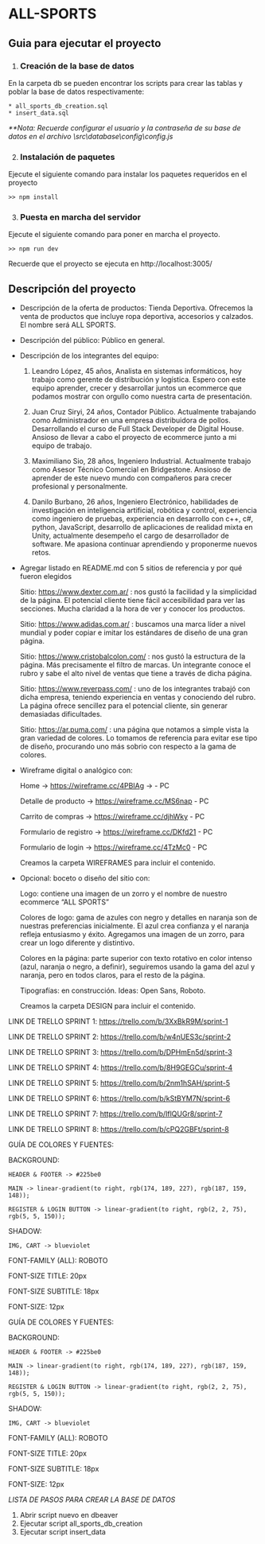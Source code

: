 # ALL-SPORTS

## Guia para ejecutar el proyecto

1. ### Creación de la base de datos
En la carpeta db se pueden encontrar los scripts para crear las tablas y poblar la base de datos respectivamente:

```
* all_sports_db_creation.sql
* insert_data.sql
```

_**Nota: Recuerde configurar el usuario y la contraseña de su base de datos en el archivo \src\database\config\config.js_

2. ### Instalación de paquetes
Ejecute el siguiente comando para instalar los paquetes requeridos en el proyecto
```
>> npm install
```
3. ### Puesta en marcha del servidor
Ejecute el siguiente comando para poner en marcha el proyecto. 

```
>> npm run dev
```

Recuerde que el proyecto se ejecuta en http://localhost:3005/


## Descripción del proyecto

- Descripción de la oferta de productos: Tienda Deportiva. Ofrecemos la venta de productos que incluye ropa deportiva, accesorios y calzados. El nombre será ALL SPORTS.

- Descripción del público: Público en general.

- Descripción de los integrantes del equipo: 

    1.	Leandro López, 45 años, Analista en sistemas informáticos, hoy trabajo como gerente de distribución y logística. Espero con este equipo aprender, crecer y desarrollar juntos un ecommerce que podamos mostrar con orgullo como nuestra carta de presentación.

    2.  Juan Cruz Siryi, 24 años, Contador Público. Actualmente trabajando como Administrador en una empresa distribuidora de pollos. Desarrollando el curso de Full Stack Developer de Digital House. Ansioso de llevar a cabo el proyecto de ecommerce junto a mi equipo de trabajo.

    3.	Maximiliano Sio, 28 años, Ingeniero Industrial. Actualmente trabajo como Asesor Técnico Comercial en Bridgestone. Ansioso de aprender de este nuevo mundo con compañeros para crecer profesional y personalmente.

    4.	Danilo Burbano, 26 años, Ingeniero Electrónico, habilidades de investigación en inteligencia artificial, robótica y control, experiencia como ingeniero de pruebas,  experiencia en desarrollo con c++, c#, python, JavaScript, desarrollo de aplicaciones de realidad mixta en Unity, actualmente desempeño el cargo de desarrollador de software. Me apasiona continuar aprendiendo y proponerme nuevos retos.


- Agregar listado en README.md con 5 sitios de referencia y por qué fueron elegidos

    Sitio: https://www.dexter.com.ar/ : nos gustó la facilidad y la simplicidad de la página. El potencial cliente tiene fácil accesibilidad para ver las secciones. Mucha claridad a la hora de ver y conocer los productos.

    Sitio: https://www.adidas.com.ar/ : buscamos una marca líder a nivel mundial y poder copiar e imitar los estándares de diseño de una gran página.

    Sitio: https://www.cristobalcolon.com/ : nos gustó la estructura de la página. Más precisamente el filtro de marcas. Un integrante conoce el rubro y sabe el alto nivel de ventas que tiene a través de dicha página.

    Sitio: https://www.reverpass.com/ : uno de los integrantes trabajó con dicha empresa, teniendo experiencia en ventas y conociendo del rubro. La página ofrece sencillez para el potencial cliente, sin generar demasiadas dificultades.

    Sitio: https://ar.puma.com/ : una página que notamos a simple vista la gran variedad de colores. Lo tomamos de referencia para evitar ese tipo de diseño, procurando uno más sobrio con respecto a la gama de colores. 
    
- Wireframe digital o analógico con:

    Home -> https://wireframe.cc/4PBIAg -> - PC
    
    Detalle de producto -> https://wireframe.cc/MS6nap - PC
    
    Carrito de compras -> https://wireframe.cc/djhWky - PC
    
    Formulario de registro -> https://wireframe.cc/DKfd21 - PC
    
    Formulario de login -> https://wireframe.cc/4TzMc0 - PC
    
    Creamos la carpeta WIREFRAMES para incluir el contenido.
    
- Opcional: boceto o diseño del sitio con:

    Logo: contiene una imagen de un zorro y el nombre de nuestro ecommerce “ALL SPORTS”
  
    Colores de logo: gama de azules con negro y detalles en naranja son de nuestras preferencias inicialmente. El azul crea confianza y el naranja refleja entusiasmo y éxito. Agregamos una imagen de un zorro, para crear un logo diferente y distintivo.
    
    Colores en la página: parte superior con texto rotativo en color intenso (azul, naranja o negro, a definir), seguiremos usando la gama del azul y naranja, pero en todos claros, para el resto de la página.
    
    Tipografías: en construcción. Ideas: Open Sans, Roboto.
    
    Creamos la carpeta DESIGN para incluir el contenido.
    
LINK DE TRELLO SPRINT 1: https://trello.com/b/3XxBkR9M/sprint-1

LINK DE TRELLO SPRINT 2: https://trello.com/b/w4nUES3c/sprint-2

LINK DE TRELLO SPRINT 3: https://trello.com/b/DPHmEn5d/sprint-3

LINK DE TRELLO SPRINT 4: https://trello.com/b/8H9GEGCu/sprint-4

LINK DE TRELLO SPRINT 5: https://trello.com/b/2nm1hSAH/sprint-5

LINK DE TRELLO SPRINT 6: https://trello.com/b/kStBYM7N/sprint-6

LINK DE TRELLO SPRINT 7: https://trello.com/b/IflQUGr8/sprint-7

LINK DE TRELLO SPRINT 8: https://trello.com/b/cPQ2GBFt/sprint-8


GUÍA DE COLORES Y FUENTES:

BACKGROUND:

    HEADER & FOOTER -> #225be0

    MAIN -> linear-gradient(to right, rgb(174, 189, 227), rgb(187, 159, 148));

    REGISTER & LOGIN BUTTON -> linear-gradient(to right, rgb(2, 2, 75), rgb(5, 5, 150));

SHADOW:

    IMG, CART -> blueviolet
    
FONT-FAMILY (ALL): ROBOTO

FONT-SIZE TITLE: 20px

FONT-SIZE SUBTITLE: 18px

FONT-SIZE: 12px

GUÍA DE COLORES Y FUENTES:

BACKGROUND:

    HEADER & FOOTER -> #225be0

    MAIN -> linear-gradient(to right, rgb(174, 189, 227), rgb(187, 159, 148));

    REGISTER & LOGIN BUTTON -> linear-gradient(to right, rgb(2, 2, 75), rgb(5, 5, 150));

SHADOW:

    IMG, CART -> blueviolet
    
FONT-FAMILY (ALL): ROBOTO

FONT-SIZE TITLE: 20px

FONT-SIZE SUBTITLE: 18px

FONT-SIZE: 12px

*LISTA DE PASOS PARA CREAR LA BASE DE DATOS*
1. Abrir script nuevo en dbeaver
2. Ejecutar script all_sports_db_creation
3. Ejecutar script insert_data